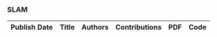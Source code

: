 
### SLAM
|Publish Date|Title|Authors|Contributions|PDF|Code|
| :---: | :---: | :---: | :---: | :---: | :---: |
